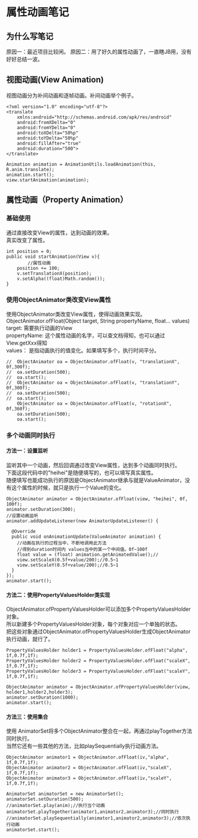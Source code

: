 # 属性动画笔记

## 为什么写笔记
原因一：最近项目比较闲。
原因二：用了好久的属性动画了，一直瞎JB用，没有好好总结一波。

## 视图动画(View Animation)
视图动画分为补间动画和逐帧动画。补间动画举个例子。
```
<?xml version="1.0" encoding="utf-8"?>
<translate
    xmlns:android="http://schemas.android.com/apk/res/android"
    android:fromXDelta="0"
    android:fromYDelta="0"
    android:toXDelta="50%p"
    android:toYDelta="50%p"
    android:fillAfter="true"
    android:duration="500">
</translate>
```

```
Animation animation = AnimationUtils.loadAnimation(this, R.anim.translate);
animation.start();
view.startAnimation(animation);
```

## 属性动画（Property Animation）

### 基础使用

通过直接改变View的属性，达到动画的效果。<br/>
真实改变了属性。

```
int position = 0;
public void startAnimation(View v){
		//属性动画
    position += 100;
    v.setTranslationX(position);
    v.setAlpha((float)Math.random());
}
```
### 使用ObjectAnimator类改变View属性
使用ObjectAnimator类改变View属性，使得动画效果实现。<br/>
ObjectAnimator.ofFloat(Object target, String propertyName, float... values)<br/>
target: 需要执行动画的View<br/>
propertyName: 这个属性动画的名字，可以查文档得知，也可以通过View.getXxx得知<br/>
values： 是指动画执行的值变化。如果填写多个，执行时间平分。<br/>
```
//	ObjectAnimator oa = ObjectAnimator.ofFloat(v, "translationX", 0f,300f);
//	oa.setDuration(500);
//	oa.start();
//	ObjectAnimator oa = ObjectAnimator.ofFloat(v, "translationY", 0f,300f);
//  oa.setDuration(500);
//  oa.start();
	ObjectAnimator oa = ObjectAnimator.ofFloat(v, "rotationX", 0f,360f);
	oa.setDuration(500);
	oa.start();
```

### 多个动画同时执行

#### 方法一：设置监听
监听其中一个动画，然后回调通过改变View属性，达到多个动画同时执行。<br/>
下面这段代码中的"heihei"是随便填写的，也可以填写真实属性。<br/>
随便填写也能成功执行的原因是ObjectAnimator继承与就是ValueAnimator，没有这个属性的时候，就只是执行一个Value的变化。
```
ObjectAnimator animator = ObjectAnimator.ofFloat(view, "heihei", 0f, 100f);
animator.setDuration(300);
//设置动画监听
animator.addUpdateListener(new AnimatorUpdateListener() {

  @Override
  public void onAnimationUpdate(ValueAnimator animation) {
    //动画在执行的过程当中，不断地调用此方法
    //得到duration时间内 values当中的某一个中间值。0f~100f
    float value = (float) animation.getAnimatedValue();//
    view.setScaleX(0.5f+value/200);//0.5~1
    view.setScaleY(0.5f+value/200);//0.5~1
  }
});
animator.start();
```

#### 方法二：使用PropertyValuesHolder类实现
ObjectAnimator.ofPropertyValuesHolder可以添加多个PropertyValuesHolder对象。<br/>
所以新建多个PropertyValuesHolder对象，每个对象对应一个单独的状态。<br/>
把这些对象通过ObjectAnimator.ofPropertyValuesHolder生成ObjectAnimator<br/>
执行动画，就行了。

```
PropertyValuesHolder holder1 = PropertyValuesHolder.ofFloat("alpha", 1f,0.7f,1f);
PropertyValuesHolder holder2 = PropertyValuesHolder.ofFloat("scaleX", 1f,0.7f,1f);
PropertyValuesHolder holder3 = PropertyValuesHolder.ofFloat("scaleY", 1f,0.7f,1f);

ObjectAnimator animator = ObjectAnimator.ofPropertyValuesHolder(view, holder1,holder2,holder3);
animator.setDuration(1000);
animator.start();        
```
#### 方法三：使用集合
使用 AnimatorSet将多个ObjectAnimator整合在一起，再通过playTogether方法同时执行。<br/>
当然它还有一些其他的方法，比如playSequentially执行动画方法。
```
ObjectAnimator animator1 = ObjectAnimator.ofFloat(iv,"alpha", 1f,0.7f,1f);
ObjectAnimator animator2 = ObjectAnimator.ofFloat(iv,"scaleX", 1f,0.7f,1f);
ObjectAnimator animator3 = ObjectAnimator.ofFloat(iv,"scaleY", 1f,0.7f,1f);

AnimatorSet animatorSet = new AnimatorSet();
animatorSet.setDuration(500);
//animatorSet.play(anim);//执行当个动画
animatorSet.playTogether(animator1,animator2,animator3);//同时执行
//animatorSet.playSequentially(animator1,animator2,animator3);//依次执行动画
animatorSet.start();
```
